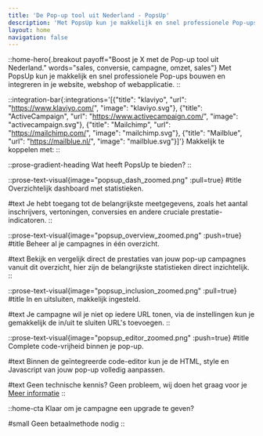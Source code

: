 ```yaml
---
title: 'De Pop-up tool uit Nederland - PopsUp'
description: 'Met PopsUp kun je makkelijk en snel professionele Pop-ups bouwen en integreren in je website, webshop of webapplicatie.'
layout: home
navigation: false
---
```


::home-hero{.breakout payoff="Boost je X met de Pop-up tool uit Nederland." words="sales, conversie, campagne, omzet, sales"}
Met PopsUp kun je makkelijk en snel professionele Pop-ups bouwen en integreren in je website, webshop of webapplicatie.
::

::integration-bar{:integrations='[{"title": "klaviyo", "url": "https://www.klaviyo.com/", "image": "klaviyo.svg"}, {"title": "ActiveCampaign", "url": "https://www.activecampaign.com/", "image": "activecampaign.svg"}, {"title": "Mailchimp", "url": "https://mailchimp.com/", "image": "mailchimp.svg"}, {"title": "Mailblue", "url": "https://mailblue.nl/", "image": "mailblue.svg"}]'}
Makkelijk te koppelen met:
::

::prose-gradient-heading
Wat heeft PopsUp te bieden?
::

::prose-text-visual{image="popsup_dash_zoomed.png" :pull=true}
#title
Overzichtelijk dashboard met statistieken.

#text
Je hebt toegang tot de belangrijkste meetgegevens, zoals het aantal inschrijvers, vertoningen, conversies en andere cruciale prestatie-indicatoren.
::

::prose-text-visual{image="popsup_overview_zoomed.png" :push=true}
#title
Beheer al je campagnes in één overzicht.

#text
Bekijk en vergelijk direct de prestaties van jouw pop-up campagnes vanuit dit overzicht, hier zijn de belangrijkste statistieken direct inzichtelijk.
::

::prose-text-visual{image="popsup_inclusion_zoomed.png" :pull=true}
#title
In en uitsluiten, makkelijk ingesteld.

#text
Je campagne wil je niet op iedere URL tonen, via de instellingen kun je gemakkelijk de in/uit te sluiten URL's toevoegen.
::

::prose-text-visual{image="popsup_editor_zoomed.png" :push=true}
#title
Complete code-vrijheid binnen je pop-up.

#text
Binnen de geïntegreerde code-editor kun je de HTML, style en Javascript van jouw pop-up volledig aanpassen.

#text
Geen technische kennis? Geen probleem, wij doen het graag voor je [Meer informatie](mailto:info@popsup.nl)
::

::home-cta
Klaar om je campagne een upgrade te geven?

#small
Geen betaalmethode nodig
::
